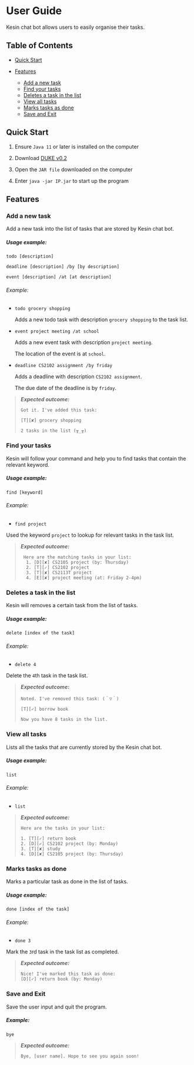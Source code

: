 # User Guide
Kesin chat bot allows users to easily organise their tasks. 


## Table of Contents


- [Quick Start](#quick-start)
- [Features](https://github.com/itskesin/duke/tree/master/docs#features)
    
    - [Add a new task](https://github.com/itskesin/duke/tree/master/docs#add-a-new-task)
    - [Find your tasks](https://github.com/itskesin/duke/tree/master/docs#find-your-tasks)
    - [Deletes a task in the list](https://github.com/itskesin/duke/tree/master/docs#deletes-a-task-in-the-list)
    - [View all tasks](https://github.com/itskesin/duke/tree/master/docs#view-all-tasks)
    - [Marks tasks as done](https://github.com/itskesin/duke/tree/master/docs#marks-tasks-as-done)
    - [Save and Exit](https://github.com/itskesin/duke/tree/master/docs#save-and-exit)

## Quick Start 

  1. Ensure `Java 11` or later is installed on the computer
    
  2. Download [DUKE v0.2](https://github.com/itskesin/duke/releases)
    
  3. Open the `JAR file` downloaded on the computer
    
  4. Enter `java -jar IP.jar` to start up the program

## Features

### Add a new task 

Add a new task into the list of tasks that are stored by Kesin chat bot.

##### Usage example:

`todo [description]`

`deadline [description] /by [by description]`

`event [description] /at [at description]`

###### Example: 
 
 - `todo grocery shopping`
   
   Adds a new todo task with description `grocery shopping` to the task list. 
  
 - `event project meeting /at school`
 
   Adds a new event task with description `project meeting`. 
   
   The location of the event is at `school`.
   
  - `deadline CS2102 assignment /by friday`
   
     Adds a deadline with description `CS2102 assignment`. 
     
     The due date of the deadline is by `friday`.
   
> ***Expected outcome:***
>
>     Got it. I've added this task:
>                               
>     [T][✘] grocery shopping
>
>     2 tasks in the list (╥_╥)
                     
### Find your tasks
Kesin will follow your command and help you to find tasks that contain the relevant keyword.

##### Usage example:

`find [keyword]`

###### Example: 

- `find project`

Used the keyword `project` to lookup for relevant tasks in the task list.

> ***Expected outcome:***
>     
>      Here are the matching tasks in your list:
>       1. [D][✘] CS2105 project (by: Thursday)
>       2. [T][✓] CS2102 project
>       3. [T][✘] CS2113T project
>       4. [E][✘] project meeting (at: Friday 2-4pm)


### Deletes a task in the list

Kesin will removes a certain task from the list of tasks.

##### Usage example:
`delete [index of the task]`

###### Example: 

- `delete 4`

Delete the `4`th task in the task list. 
   
> ***Expected outcome:***
>
>     Noted. I've removed this task: (＾▽＾)
>                                
>     [T][✓] borrow book
>   
>     Now you have 8 tasks in the list.
>
>

### View all tasks
Lists all the tasks that are currently stored by the Kesin chat bot.

##### Usage example:
`list`

###### Example: 

- `list`
   
> ***Expected outcome:***
> 
>     Here are the tasks in your list:
>                 
>     1. [T][✓] return book
>     2. [D][✓] CS2102 project (by: Monday)
>     3. [T][✘] study
>     4. [D][✘] CS2105 project (by: Thursday)

### Marks tasks as done
Marks a particular task as done in the list of tasks.

##### Usage example:
`done [index of the task]`

###### Example: 

- `done 3`

Mark the `3`rd task in the task list as completed.

> ***Expected outcome:***
> 
>     Nice! I've marked this task as done:
>     [D][✓] return book (by: Monday)

### Save and Exit
Save the user input and quit the program.

##### Example:
`bye`

> ***Expected outcome:***
> 
>     Bye, [user name]. Hope to see you again soon!
